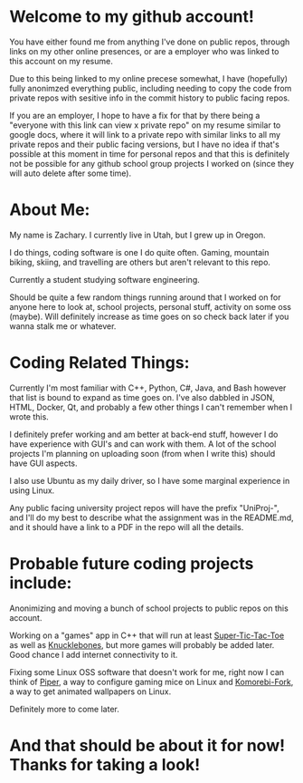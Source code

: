 Welcome to my github account! 
=
You have either found me from anything I've done on public repos, through links on my other online presences, or are a employer who was linked to this account on my resume. 

Due to this being linked to my online precese somewhat, I have (hopefully) fully anonimzed everything public, including needing to copy the code from private repos with sesitive info in the commit history to public facing repos. 

If you are an employer, I hope to have a fix for that by there being a "everyone with this link can view x private repo" on my resume similar to google docs, where it will link to a private repo with similar links to all my private repos and their public facing versions, but I have no idea if that's possible at this moment in time for personal repos and that this is definitely not be possible for any github school group projects I worked on (since they will auto delete after some time).

About Me:
=
My name is Zachary. I currently live in Utah, but I grew up in Oregon.

I do things, coding software is one I do quite often. Gaming, mountain biking, skiing, and travelling are others but aren't relevant to this repo. 

Currently a student studying software engineering.

Should be quite a few random things running around that I worked on for anyone here to look at, school projects, personal stuff, activity on some oss (maybe). Will definitely increase as time goes on so check back later if you wanna stalk me or whatever.  

Coding Related Things:
=
Currently I'm most familiar with C++, Python, C#, Java, and Bash however that list is bound to expand as time goes on. I've also dabbled in JSON, HTML, Docker, Qt, and probably a few other things I can't remember when I wrote this.

I definitely prefer working and am better at back-end stuff, however I do have experience with GUI's and can work with them. A lot of the school projects I'm planning on uploading soon (from when I write this) should have GUI aspects.

I also use Ubuntu as my daily driver, so I have some marginal experience in using Linux.

Any public facing university project repos will have the prefix "UniProj-", and I'll do my best to describe what the assignment was in the README.md, and it should have a link to a PDF in the repo will all the details.

Probable future coding projects include:
=
Anonimizing and moving a bunch of school projects to public repos on this account.

Working on a "games" app in C++ that will run at least [Super-Tic-Tac-Toe](https://www.supertictactoe.net/) as well as [Knucklebones](https://knucklebones.io/en/how-to-play), but more games will probably be added later. Good chance I add internet connectivity to it.

Fixing some Linux OSS software that doesn't work for me, right now I can think of [Piper](https://github.com/libratbag/piper), a way to configure gaming mice on Linux and [Komorebi-Fork](https://github.com/Komorebi-Fork/komorebi), a way to get animated wallpapers on Linux.

Definitely more to come later.

And that should be about it for now! Thanks for taking a look!
=
